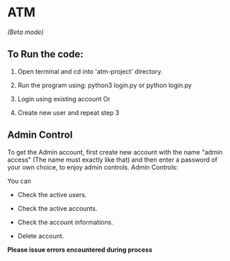 # ATM
*(Beta mode)*
## To Run the code:
1. Open terminal and cd into 'atm-project' directory.

2. Run the program using: python3 login.py or python login.py

3. Login using existing account
      Or
4. Create new user and repeat step 3

## Admin Control

To get the Admin account, first create new account with the name "admin access"
(The name must exactly like that) and then enter a password of your own choice, to enjoy admin controls.
Admin Controls:

You can
- Check the active users.

- Check the active accounts.

- Check the account informations.

- Delete account.


**Please issue errors encountered during process**
